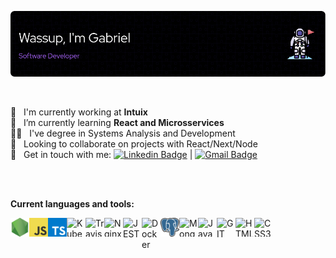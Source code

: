 ![Header](./assets/header3.png)

<br>


 :rocket:  &nbsp; I'm currently working at **Intuix**
 <br/> 🌱 &nbsp; I’m currently learning **React and Microsservices**
 <br/> 👨‍🎓  &nbsp; I've degree in Systems Analysis and  Development
 <br/> :purple_heart: &nbsp; Looking to collaborate on projects with React/Next/Node
 <br/> :email: &nbsp; Get in touch with me: [![Linkedin Badge](https://img.shields.io/badge/-GabrielMoretti-blue?style=flat-square&logo=Linkedin&logoColor=white&link=https://www.linkedin.com/in/gbdesigns13/)](https://www.linkedin.com/in/gabriel-morettii/) 
| 
[![Gmail Badge](https://img.shields.io/badge/-gabrielmorettisilva@gmail.com-c14438?style=flat-square&logo=Gmail&logoColor=white&link=gabrielmorettisilva@gmail.com)](mailto:gabrielmorettisilva@gmail.com)





<br/>
<br/>

**Current languages and tools:**
<p>

   <a target="_blank" rel="noopener noreferrer" href="https://raw.githubusercontent.com/github/explore/80688e429a7d4ef2fca1e82350fe8e3517d3494d/topics/nodejs/nodejs.png"><img alt="NodeJS" src="https://raw.githubusercontent.com/github/explore/80688e429a7d4ef2fca1e82350fe8e3517d3494d/topics/nodejs/nodejs.png" style="max-width:100%;" width="30px" align="left"></a>
 <a target="_blank" rel="noopener noreferrer" href="https://raw.githubusercontent.com/github/explore/80688e429a7d4ef2fca1e82350fe8e3517d3494d/topics/javascript/javascript.png"><img alt="JavaScript" src="https://raw.githubusercontent.com/github/explore/80688e429a7d4ef2fca1e82350fe8e3517d3494d/topics/javascript/javascript.png" style="max-width:100%;" width="30px" align="left"></a>
   <a target="_blank" rel="noopener noreferrer" href="https://raw.githubusercontent.com/github/explore/80688e429a7d4ef2fca1e82350fe8e3517d3494d/topics/typescript/typescript.png"><img alt="TypeScript" src="https://raw.githubusercontent.com/github/explore/80688e429a7d4ef2fca1e82350fe8e3517d3494d/topics/typescript/typescript.png" style="max-width:100%;" width="30px" align="left"></a>
     <a href="https://www.w3.org/TR/html5/" title="Kubernetes"><img src="https://github.com/get-icon/geticon/blob/master/icons/kubernetes.svg" align="left"  alt="Kubernetes" width="30px" height="30px"></a>
 <a href="https://www.w3.org/TR/html5/" title="Travis"><img src="https://static-00.iconduck.com/assets.00/travis-ci-icon-256x255-r4xxdyut.png" align="left"  alt="Travis" width="30px" height="30px"></a>
    <a href="https://www.w3.org/TR/html5/" title="Nginx"><img src="https://static-00.iconduck.com/assets.00/file-type-nginx-icon-449x512-1lfsrxx4.png" align="left" alt="Nginx" width="30px" height="30px"></a>
   
  <a target="_blank" rel="noopener noreferrer" href="https://github.com/get-icon/geticon/blob/master/icons/jest.svg"><img alt="JEST" src="https://github.com/get-icon/geticon/blob/master/icons/jest.svg" style="max-width:100%;" width="30px" align="left"></a>
 <a target="_blank" rel="noopener noreferrer" href="https://github.com/get-icon/geticon/blob/master/icons/docker-icon.svg"><img alt="Docker" src="https://github.com/get-icon/geticon/blob/master/icons/docker-icon.svg" style="max-width:100%;" width="30px" align="left"></a>
  <a target="_blank" rel="noopener noreferrer" href="https://raw.githubusercontent.com/github/explore/80688e429a7d4ef2fca1e82350fe8e3517d3494d/topics/postgresql/postgresql.png"><img alt="PostgreSQL" src="https://raw.githubusercontent.com/github/explore/80688e429a7d4ef2fca1e82350fe8e3517d3494d/topics/postgresql/postgresql.png" style="max-width:100%;" width="30px" align="left"></a>
 <a href="https://www.mongodb.org/" title="MongoDB"><img src="https://github.com/get-icon/geticon/raw/master/icons/mongodb-icon.svg"  style="max-width:100%;" alt="MongoDB" width="30px" height="30px" align="left" ></a>
<a href="https://www.java.com/" title="Java"><img src="https://github.com/get-icon/geticon/raw/master/icons/java.svg" alt="Java" width="30px" height="30px" align="left"></a>
  <a target="_blank" align="left" rel="noopener noreferrer" href="https://github.com/get-icon/geticon/blob/master/icons/git-icon.svg"><img alt="GIT" src="https://github.com/get-icon/geticon/blob/master/icons/git-icon.svg" style="max-width:100%;" width="30px" align="left"></a>
  <a href="https://www.w3.org/TR/html5/" title="HTML5"><img src="https://github.com/get-icon/geticon/raw/master/icons/html-5.svg" align="left"  alt="HTML5" width="30px" height="30px"></a>
   <a href="https://www.w3.org/TR/CSS/" title="CSS3"><img src="https://github.com/get-icon/geticon/raw/master/icons/css-3.svg" alt="CSS3" align="left" width="30px" height="30px"></a>
</p>
<br/>






